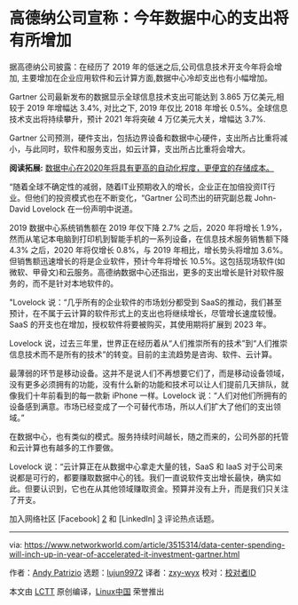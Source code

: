 [#]: collector: (lujun9972)
[#]: translator: (zxy-wyx)
[#]: reviewer: ( )
[#]: publisher: ( )
[#]: url: ( )
[#]: subject: (Gartner: Data-center spending will inch up this year)
[#]: via: (https://www.networkworld.com/article/3515314/data-center-spending-will-inch-up-in-year-of-accelerated-it-investment-gartner.html)
[#]: author: (Andy Patrizio https://www.networkworld.com/author/Andy-Patrizio/)

高德纳公司宣称：今年数据中心的支出将有所增加
======
据高德纳公司披露：在经历了 2019 年的低迷之后,公司信息技术开支今年将会增加, 主要增加在企业应用软件和云计算方面,数据中心冷却支出也有小幅增加。

Gartner 公司最新发布的数据显示全球信息技术支出可能达到 3.865 万亿美元,相较于 2019 年增幅达 3.4%, 对比之下, 2019 年仅比 2018 年增长 0.5%。全球信息技术支出将持续攀升，预计 2021 年将突破 4 万亿美元大关，增幅达 3.7%.

Gartner 公司预测，硬件支出，包括边界设备和数据中心硬件，支出所占比重将减小，与此同时，软件和服务支出，如云计算，支出所占比重将会增大。

**阅读拓展:** [数据中心在2020年将具有更高的自动化程度，更便宜的存储成本。][1]

“随着全球不确定性的减弱，随着IT业预期收入的增长，企业正在加倍投资IT行业。但他们的投资模式也在不断变化，“Gartner 公司杰出的研究副总裁 John-David Lovelock 在一份声明中说道。

2019 数据中心系统销售额在 2019 年仅下降 2.7% 之后，2020 年将增长 1.9%，然而从笔记本电脑到打印机到智能手机的一系列设备，在信息技术服务销售额下降 4.3% 之后，2020 年将仅增长 0.8%，与 2019 年相比，增长势头将增加 3.6%。但销售额迅速增长的将是企业软件，预计今年将增长 10.5%。这包括现场软件(如微软、甲骨文)和云服务。高德纳数据中心还指出，更多的支出增长是针对软件服务的，而不是针对本地软件的。

"Lovelock 说：“几乎所有的企业软件的市场划分都受到 SaaS的推动，我们甚至预计，在不属于云计算的软件形式上的支出也将继续增长，尽管增长速度较慢。SaaS 的开支也在增加，授权软件将要被购买，其使用期将扩展到 2023 年。

Lovelock 说，过去三年里，世界正在经历着从“人们推崇所有的技术”到“人们推崇信息技术而不是所有的技术”的转变。目前的主流趋势是咨询、软件、云计算。

最薄弱的环节是移动设备。这并不是说人们不再想要它们了，而是移动设备领域，没有更多必须拥有的功能，没有什么新的功能和技术可以让人们提前几天排队，就像我们十年前看到的每一款新 iPhone 一样。Lovelock 说：“人们对他们所拥有的设备感到满意。市场已经变成了一个可替代市场，所以人们扩大了他们的支出领域。”

在数据中心，也有类似的模式。服务持续时间越长，随之而来的，公司外部的托管和云计算也有越多的工作要做。

Lovelock 说：“云计算正在从数据中心拿走大量的钱，SaaS 和 IaaS 对于公司来说都是可行的，都要赚取数据中心的钱。我们一直说软件支出增长最快，确实如此。但要认识到，它也在从其他领域赚取资金。预算并没有上升，而是我们只关注了开支。

加入网络社区 [Facebook] [2] 和 [LinkedIn] [3] 评论热点话题。

--------------------------------------------------------------------------------

via: https://www.networkworld.com/article/3515314/data-center-spending-will-inch-up-in-year-of-accelerated-it-investment-gartner.html

作者：[Andy Patrizio][a]
选题：[lujun9972][b]
译者：[zxy-wyx](https://github.com/zxy-wy)
校对：[校对者ID](https://github.com/校对者ID)

本文由 [LCTT](https://github.com/LCTT/TranslateProject) 原创编译，[Linux中国](https://linux.cn/) 荣誉推出

[a]: https://www.networkworld.com/author/Andy-Patrizio/
[b]: https://github.com/lujun9972
[1]: https://www.networkworld.com/article/3487684/data-centers-in-2020-automation-cheaper-memory.html
[2]: https://www.facebook.com/NetworkWorld/
[3]: https://www.linkedin.com/company/network-world
